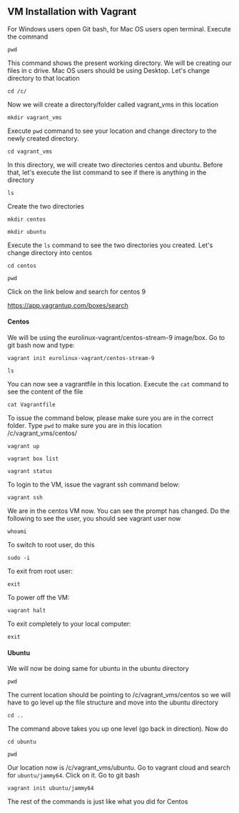 ## VM Installation with Vagrant
For Windows users open Git bash, for Mac OS users open terminal. Execute the command
```
pwd
```
This command shows the present working directory.
We will be creating our files in c drive. Mac OS users should be using Desktop. Let's change directory to that location
```
cd /c/
```
Now we will create a directory/folder called vagrant_vms in this location 
```
mkdir vagrant_vms
```
Execute ```pwd``` command to see your location and change directory to the newly created directory.
```
cd vagrant_vms
```
In this directory, we will create two directories centos and ubuntu. Before that, let's execute the list command to see if there is anything in the directory
```
ls
```
Create the two directories
```
mkdir centos
```
```
mkdir ubuntu
```
Execute the ```ls``` command to see the two directories you created.
Let's change directory into centos 
```
cd centos
```
```
pwd
```
Click on the link below and search for centos 9

https://app.vagrantup.com/boxes/search

#### Centos
We will be using the eurolinux-vagrant/centos-stream-9 image/box.
Go to git bash now and type:
```
vagrant init eurolinux-vagrant/centos-stream-9
```
```
ls
```
You can now see a vagrantfile in this location. Execute the ```cat``` command to see the content of the file
```
cat Vagrantfile
```
To issue the command below, please make sure you are in the correct folder. Type ```pwd``` to make sure you are in this location /c/vagrant_vms/centos/
```
vagrant up
```
```
vagrant box list
```
```
vagrant status
```
To login to the VM, issue the vagrant ssh command below:
```
vagrant ssh
```
We are in the centos VM now. You can see the prompt has changed. Do the following to see the user, you should see vagrant user now
```
whoami
```
To switch to root user, do this
```
sudo -i
```
To exit from root user:
```
exit
```
To power off the VM:
```
vagrant halt
```
To exit completely to your local computer:
```
exit
```
#### Ubuntu
We will now be doing same for ubuntu in the ubuntu directory
```
pwd
```
The current location should be pointing to /c/vagrant_vms/centos so we will have to go level up the file structure and move into the ubuntu directory
```
cd ..
```
The command above takes you up one level (go back in direction). Now do 
```
cd ubuntu
```
```
pwd
```
Our location now is /c/vagrant_vms/ubuntu. Go to vagrant cloud and search for ```ubuntu/jammy64```. Click on it. Go to git bash
```
vagrant init ubuntu/jammy64
```
The rest of the commands is just like what you did for Centos







